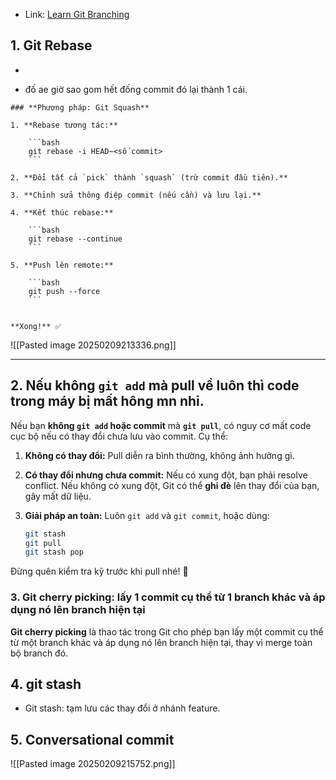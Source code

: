 - Link: [Learn Git Branching](https://learngitbranching.js.org/)
## 1. Git Rebase
- 

- đố ae giờ sao gom hết đống commit đó lại thành 1 cái. 
```
### **Phương pháp: Git Squash**

1. **Rebase tương tác:**
    
    ```bash
    git rebase -i HEAD~<số commit>
    ```
    
2. **Đổi tất cả `pick` thành `squash` (trừ commit đầu tiên).**
    
3. **Chỉnh sửa thông điệp commit (nếu cần) và lưu lại.**
    
4. **Kết thúc rebase:**
    
    ```bash
    git rebase --continue
    ```
    
5. **Push lên remote:**
    
    ```bash
    git push --force
    ```
    

**Xong!** ✅
```


![[Pasted image 20250209213336.png]]

---

## 2. Nếu không `git add` mà pull về luôn thì code trong máy bị mất hông mn nhỉ.


Nếu bạn **không `git add` hoặc commit** mà **`git pull`**, có nguy cơ mất code cục bộ nếu có thay đổi chưa lưu vào commit. Cụ thể:

1. **Không có thay đổi:** Pull diễn ra bình thường, không ảnh hưởng gì.
2. **Có thay đổi nhưng chưa commit:** Nếu có xung đột, bạn phải resolve conflict. Nếu không có xung đột, Git có thể **ghi đè** lên thay đổi của bạn, gây mất dữ liệu.
3. **Giải pháp an toàn:** Luôn `git add` và `git commit`, hoặc dùng:
    
    ```bash
    git stash
    git pull
    git stash pop
    ```
    

Đừng quên kiểm tra kỹ trước khi pull nhé! 🌟

### 3. Git cherry picking: lấy 1 commit cụ thể từ 1 branch khác và áp dụng nó lên branch hiện tại

**Git cherry picking** là thao tác trong Git cho phép bạn lấy một commit cụ thể từ một branch khác và áp dụng nó lên branch hiện tại, thay vì merge toàn bộ branch đó.


## 4. git stash 
- Git stash: tạm lưu các thay đổi ở nhánh feature. 

## 5. Conversational commit 

![[Pasted image 20250209215752.png]]